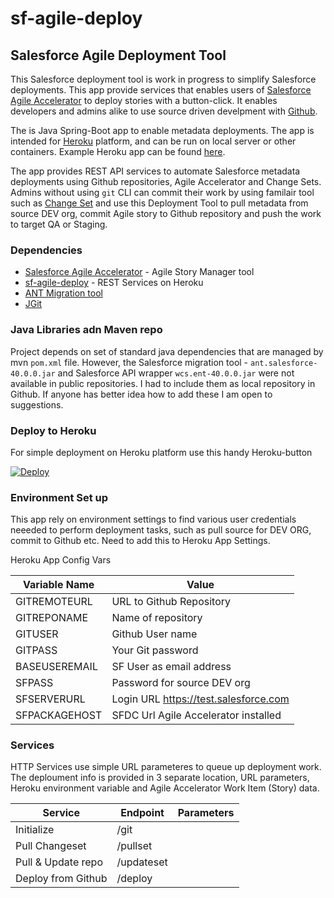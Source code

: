 # sf-agile-deploy
## Salesforce Agile Deployment Tool

This Salesforce deployment tool is work in progress to simplify Salesforce deployments. This app provide services that enables users of [Salesforce Agile Accelerator](https://appexchange.salesforce.com/listingDetail?listingId=a0N30000000ps3jEAA) to deploy stories with a button-click. It enables developers and admins alike to use source driven develpment with [Github](https://github.com).

The is Java Spring-Boot app to enable metadata deployments. The app is intended for [Heroku](https://www.heroku.com/platform) platform, and can be run on local server or other containers. Example Heroku app can be found [here](https://sf-agile-deploy.herokuapp.com/).

The app provides REST API services to automate Salesforce metadata deployments using Github repositories, Agile Accelerator and Change Sets. Admins without using `git` CLI can commit their work by using familair tool such as [Change Set](https://help.salesforce.com/articleView?id=changesets.htm&type=0) and use this Deployment Tool to pull metadata from source DEV org, commit Agile story to Github repository and push the work to target QA or Staging.

### Dependencies

+ [Salesforce Agile Accelerator](https://appexchange.salesforce.com/listingDetail?listingId=a0N30000000ps3jEAA) - Agile Story Manager tool
+ [sf-agile-deploy](https://github.com/iandrosov/sf-agile-deploy) - REST Services on Heroku
+ [ANT Migration tool](https://developer.salesforce.com/page/Force.com_Migration_Tool)
+ [JGit](https://www.eclipse.org/jgit/)


### Java Libraries adn Maven repo

Project depends on set of standard java dependencies that are managed by mvn `pom.xml` file. However, the Salesforce migration tool - `ant.salesforce-40.0.0.jar` and Salesforce API wrapper `wcs.ent-40.0.0.jar` were not available in public repositories. I had to include them as local repository in Github. If anyone has better idea how to add these I am open to suggestions. 

### Deploy to Heroku

For simple deployment on Heroku platform use this handy Heroku-button 

[![Deploy](https://www.herokucdn.com/deploy/button.svg)](https://heroku.com/deploy?template=https://github.com/iandrosov/sf-agile-deploy)

### Environment Set up

This app rely on environment settings to find various user credentials neeeded to perform deployment tasks, such as pull source for DEV ORG, commit to Github etc.
Need to add this to Heroku App Settings.

Heroku App Config Vars

| Variable Name | Value                    |
| ------------- | ------------------------ |
| GITREMOTEURL  | URL to Github Repository |
| GITREPONAME   | Name of repository       |
| GITUSER       | Github User name         |
| GITPASS       | Your Git password        |
| BASEUSEREMAIL | SF User as email address |
| SFPASS        | Password for source DEV org |
| SFSERVERURL   | Login URL https://test.salesforce.com |
| SFPACKAGEHOST | SFDC Url Agile Accelerator installed |

### Services

HTTP Services use simple URL parameteres to queue up deployment work.
The deploument info is provided in 3 separate location, URL parameters, Heroku environment variable and Agile Accelerator Work Item (Story) data.

| Service            | Endpoint   | Parameters |
| ------------------ | ---------- | ---------- |
| Initialize         | /git       | |
| Pull Changeset     | /pullset   | |
| Pull & Update repo | /updateset | |
| Deploy from Github | /deploy    | |

